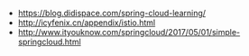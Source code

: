 - https://blog.didispace.com/spring-cloud-learning/
- http://icyfenix.cn/appendix/istio.html
- http://www.ityouknow.com/springcloud/2017/05/01/simple-springcloud.html

